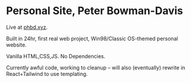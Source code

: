 # Personal Site, Peter Bowman-Davis

Live at [phbd.xyz](https://www.phbd.xyz/).

Built in 24hr, first real web project, Win98/Classic OS-themed personal website. 

Vanilla HTML,CSS,JS. No Dependencies.

Currently awful code, working to cleanup – will also (eventually) rewrite in React+Tailwind to use templating.
